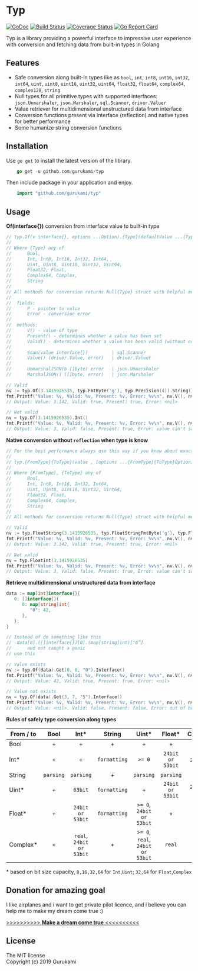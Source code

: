 # Typ

[![GoDoc](https://godoc.org/github.com/gurukami/typ?status.svg)](https://godoc.org/github.com/gurukami/typ)
[![Build Status](https://travis-ci.org/gurukami/typ.svg "Travis CI status")](https://travis-ci.org/gurukami/typ)
[![Coverage Status](https://img.shields.io/codecov/c/github/gurukami/typ/master.svg)](https://codecov.io/github/gurukami/typ?branch=master)
[![Go Report Card](https://goreportcard.com/badge/github.com/gurukami/typ?style=flat)](https://goreportcard.com/report/github.com/gurukami/typ)

Typ is a library providing a powerful interface to impressive user experience with conversion and fetching data from built-in types in Golang

## Features

* Safe conversion along built-in types like as `bool`, `int`, `int8`, `int16`, `int32`, `int64`, `uint`, `uint8`, `uint16`, `uint32`, `uint64`, `float32`, `float64`, `complex64`, `complex128`, `string`
* Null types for all primitive types with supported interfaces: ```json.Unmarshaler```, ```json.Marshaler```, ```sql.Scanner```, ```driver.Valuer```
* Value retriever for multidimensional unstructured data from interface
* Conversion functions present via interface (reflection) and native types for better performance
* Some humanize string conversion functions

## Installation

Use ```go get``` to install the latest version of the library. 

```go
    go get -u github.com/gurukami/typ
```

Then include package in your application and enjoy.

```go
    import "github.com/gurukami/typ"
```
## Usage

**Of(interface{})** conversion from interface value to built-in type

```go
// typ.Of(v interface{}, options ...Option).{Type}(defaultValue ...{Type})
//
// Where {Type} any of 
//      Bool, 
//      Int, Int8, Int16, Int32, Int64, 
//      Uint, Uint8, Uint16, Uint32, Uint64, 
//      Float32, Float, 
//      Complex64, Complex, 
//      String
//
// All methods for conversion returns Null{Type} struct with helpful methods & fields
//
//  fields:
//      P - pointer to value
//      Error - conversion error
//
//  methods:
//      V() - value of type
//      Present() - determines whether a value has been set
//      Valid() - determines whether a value has been valid (without error)
//      
//      Scan(value interface{})         | sql.Scanner
//      Value() (driver.Value, error)   | driver.Valuer
//
//      UnmarshalJSON(b []byte) error   | json.Unmarshaler
//      MarshalJSON() ([]byte, error)   | json.Marshaler

// Valid
nv := typ.Of(3.1415926535, typ.FmtByte('g'), typ.Precision(4)).String()
fmt.Printf("Value: %v, Valid: %v, Present: %v, Error: %v\n", nv.V(), nv.Valid(), nv.Present(), nv.Error)
// Output: Value: 3.142, Valid: true, Present: true, Error: <nil>

// Not valid
nv = typ.Of(3.1415926535).Int()
fmt.Printf("Value: %v, Valid: %v, Present: %v, Error: %v\n", nv.V(), nv.Valid(), nv.Present(), nv.Error)
// Output: Value: 3, Valid: false, Present: true, Error: value can't safely convert
```

**Native conversion without `reflection` when type is know** 

```go
// For the best performance always use this way if you know about exact type
//
// typ.{FromType}{ToType}(value , [options ...{FromType}{ToType}Option]).V()
// 
// Where {FromType}, {ToType} any of 
//      Bool, 
//      Int, Int8, Int16, Int32, Int64, 
//      Uint, Uint8, Uint16, Uint32, Uint64, 
//      Float32, Float, 
//      Complex64, Complex, 
//      String
//
// All methods for conversion returns Null{Type} struct with helpful methods & fields, additional info you can read in example above

// Valid
nv := typ.FloatString(3.1415926535, typ.FloatStringFmtByte('g'), typ.FloatStringPrecision(4))
fmt.Printf("Value: %v, Valid: %v, Present: %v, Error: %v\n", nv.V(), nv.Valid(), nv.Present(), nv.Error)
// Output: Value: 3.142, Valid: true, Present: true, Error: <nil>

// Not valid
nv = typ.FloatInt(3.1415926535)
fmt.Printf("Value: %v, Valid: %v, Present: %v, Error: %v\n", nv.V(), nv.Valid(), nv.Present(), nv.Error)
// Output: Value: 3, Valid: false, Present: true, Error: value can't safely convert
```

**Retrieve multidimensional unstructured data from interface** 

```go
data := map[int]interface{}{
   0: []interface{}{
      0: map[string]int{
         "0": 42,
      },
   },
}

// Instead of do something like this 
//  data[0].([]interface{})[0].(map[string]int)["0”]
//      and not caught a panic
// use this

// Value exists
nv := typ.Of(data).Get(0, 0, "0").Interface()
fmt.Printf("Value: %v, Valid: %v, Present: %v, Error: %v\n", nv.V(), nv.Valid(), nv.Present(), nv.Error)
// Output: Value: 42, Valid: true, Present: true, Error: <nil>

// Value not exists
nv = typ.Of(data).Get(3, 7, "5").Interface()
fmt.Printf("Value: %v, Valid: %v, Present: %v, Error: %v\n", nv.V(), nv.Valid(), nv.Present(), nv.Error)
// Output: Value: <nil>, Valid: false, Present: false, Error: out of bounds on given data
```

**Rules of safely type conversion along types**

| From / to   | Bool | Int* |  String |  Uint*  |  Float* | Complex*  |
|----------|:-------------:|:------:|:---:|:---:|:---:|:---:|
| Bool      | + | + | + | +  | +  |  + |
| Int* |   +    | +   | `formatting`  | `>= 0`  | `24bit or 53bit`  | `real`, `24bit or 53bit`  |
| String | `parsing` | `parsing`  | +  | `parsing`  | `parsing`  | `parsing`  |
| Uint*  | + | `63bit` | `formatting`  | +  | `24bit or 53bit`  |  `24bit or 53bit`  |
| Float*   |       +        |   `24bit or 53bit`    |  `formatting` | `>= 0`, `24bit or 53bit`  |  + | +  |
| Complex*   |       +        |   `real`, `24bit or 53bit`    | +  | `>= 0`, `real`, `24bit or 53bit`  | `real` | +  |

\* based on bit size capacity, `8,16,32,64` for `Int`,`Uint`; `32,64` for `Float`,`Complex`

## Donation for amazing goal

I like airplanes and i want to get private pilot licence, and i believe you can help me to make my dream come true :)  

[ >>>>>>>>>> **Make a dream come true** <<<<<<<<<< ](https://gist.github.com/Nerufa/0d868899d628b1b105f74b6da501bc1f)


## License

The MIT license  
Copyright (c) 2019 Gurukami
